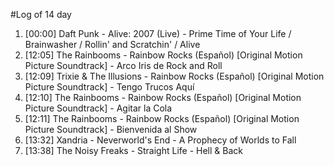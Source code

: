 #Log of 14 day

1. [00:00] Daft Punk - Alive: 2007 (Live) - Prime Time of Your Life / Brainwasher / Rollin' and Scratchin' / Alive
1. [12:05] The Rainbooms - Rainbow Rocks (Español) [Original Motion Picture Soundtrack] - Arco Iris de Rock and Roll
1. [12:09] Trixie & The Illusions - Rainbow Rocks (Español) [Original Motion Picture Soundtrack] - Tengo Trucos Aquí
1. [12:10] The Rainbooms - Rainbow Rocks (Español) [Original Motion Picture Soundtrack] - Agitar la Cola
1. [12:11] The Rainbooms - Rainbow Rocks (Español) [Original Motion Picture Soundtrack] - Bienvenida al Show
1. [13:32] Xandria - Neverworld's End - A Prophecy of Worlds to Fall
1. [13:38] The Noisy Freaks - Straight Life - Hell & Back
